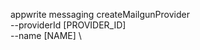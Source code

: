 appwrite messaging createMailgunProvider \
        --providerId [PROVIDER_ID] \
        --name [NAME] \








